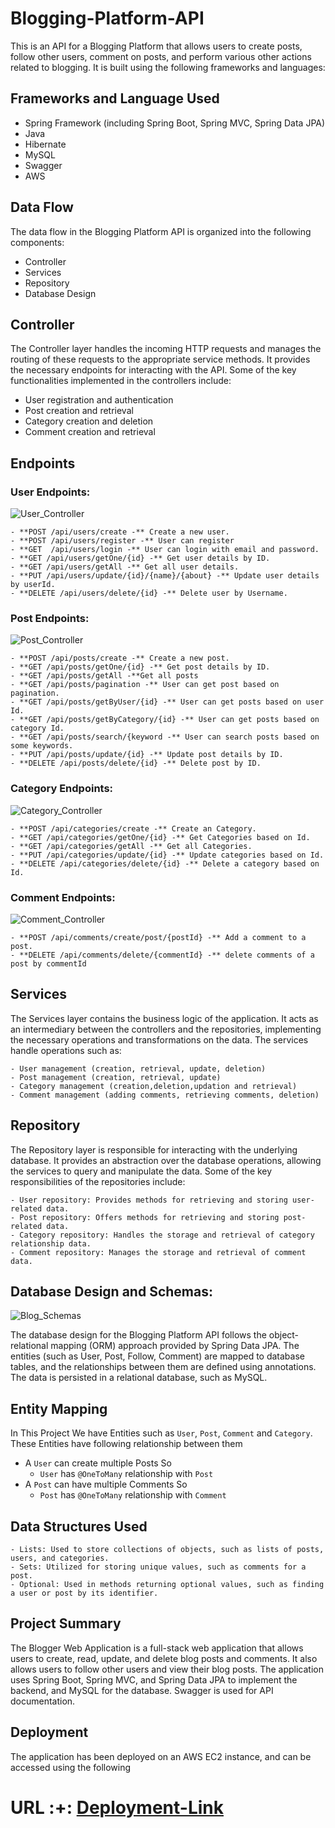 # Blogging-Platform-API
This is an API for a Blogging Platform that allows users to create posts, follow other users, comment on posts, and perform various other actions related to blogging. It is built using the following frameworks and languages:

## Frameworks and Language Used
- Spring Framework (including Spring Boot, Spring MVC, Spring Data JPA)
- Java
- Hibernate
- MySQL
- Swagger
- AWS

## Data Flow
The data flow in the Blogging Platform API is organized into the following components:
- Controller
- Services
- Repository
- Database Design

## Controller
The Controller layer handles the incoming HTTP requests and manages the routing of these requests to the appropriate service methods. It provides the necessary endpoints for interacting with the API. Some of the key functionalities implemented in the controllers include:
- User registration and authentication
- Post creation and retrieval
- Category creation and deletion
- Comment creation and retrieval
## Endpoints
### User Endpoints:
![User_Controller](https://github.com/mukeshlomror/Blogging-Platform-API/assets/54076057/d2729723-b354-4ff3-a213-1f5e1da0b528)

```
- **POST /api/users/create -** Create a new user.
- **POST /api/users/register -** User can register 
- **GET  /api/users/login -** User can login with email and password.
- **GET /api/users/getOne/{id} -** Get user details by ID.
- **GET /api/users/getAll -** Get all user details.
- **PUT /api/users/update/{id}/{name}/{about} -** Update user details by userId.
- **DELETE /api/users/delete/{id} -** Delete user by Username.
```

### Post Endpoints:
![Post_Controller](https://github.com/mukeshlomror/Blogging-Platform-API/assets/54076057/86525bc0-7960-4d34-bc24-a659e44a3e40)

```
- **POST /api/posts/create -** Create a new post.
- **GET /api/posts/getOne/{id} -** Get post details by ID.
- **GET /api/posts/getAll -**Get all posts
- **GET /api/posts/pagination -** User can get post based on pagination.
- **GET /api/posts/getByUser/{id} -** User can get posts based on user Id.
- **GET /api/posts/getByCategory/{id} -** User can get posts based on category Id.
- **GET /api/posts/search/{keyword -** User can search posts based on some keywords.
- **PUT /api/posts/update/{id} -** Update post details by ID.
- **DELETE /api/posts/delete/{id} -** Delete post by ID.
```

### Category Endpoints:
![Category_Controller](https://github.com/mukeshlomror/Blogging-Platform-API/assets/54076057/8a0af753-f31d-4424-bd31-b8077639c1bb)

```
- **POST /api/categories/create -** Create an Category.
- **GET /api/categories/getOne/{id} -** Get Categories based on Id.
- **GET /api/categories/getAll -** Get all Categories.
- **PUT /api/categories/update/{id} -** Update categories based on Id.
- **DELETE /api/categories/delete/{id} -** Delete a category based on Id.
```

### Comment Endpoints:
![Comment_Controller](https://github.com/mukeshlomror/Blogging-Platform-API/assets/54076057/9f96e841-4694-4ceb-973f-f57304b61f76)

```
- **POST /api/comments/create/post/{postId} -** Add a comment to a post.
- **DELETE /api/comments/delete/{commentId} -** delete comments of a post by commentId
```

## Services
The Services layer contains the business logic of the application. It acts as an intermediary between the controllers and the repositories, implementing the necessary operations and transformations on the data. The services handle operations such as:
```
- User management (creation, retrieval, update, deletion)
- Post management (creation, retrieval, update)
- Category management (creation,deletion,updation and retrieval)
- Comment management (adding comments, retrieving comments, deletion)
```

## Repository
The Repository layer is responsible for interacting with the underlying database. It provides an abstraction over the database operations, allowing the services to query and manipulate the data. Some of the key responsibilities of the repositories include:
```
- User repository: Provides methods for retrieving and storing user-related data.
- Post repository: Offers methods for retrieving and storing post-related data.
- Category repository: Handles the storage and retrieval of category relationship data.
- Comment repository: Manages the storage and retrieval of comment data.
```

## Database Design and Schemas:
![Blog_Schemas](https://github.com/mukeshlomror/Blogging-Platform-API/assets/54076057/ec90737c-6564-49bb-a124-f18d6450a01e)

The database design for the Blogging Platform API follows the object-relational mapping (ORM) approach provided by Spring Data JPA. The entities (such as User, Post, Follow, Comment) are mapped to database tables, and the relationships between them are defined using annotations. The data is persisted in a relational database, such as MySQL.

## Entity Mapping

In This Project We have Entities such as `User`, `Post`, `Comment` and `Category`.
These Entities have following relationship between them
- A `User` can create multiple Posts So
    * `User` has `@OneToMany` relationship with `Post`
- A `Post` can have multiple Comments So
     * `Post` has `@OneToMany` relationship with `Comment`


## Data Structures Used
```
- Lists: Used to store collections of objects, such as lists of posts, users, and categories.
- Sets: Utilized for storing unique values, such as comments for a post.
- Optional: Used in methods returning optional values, such as finding a user or post by its identifier.
```

## Project Summary
The Blogger Web Application is a full-stack web application that allows users to create, read, update, and delete blog posts and comments. It also allows users to follow other users and view their blog posts. The application uses Spring Boot, Spring MVC, and Spring Data JPA to implement the backend, and MySQL for the database. Swagger is used for API documentation.

## Deployment
 The application has been deployed on an AWS EC2 instance, and can be accessed using the following 
 # URL :+: [Deployment-Link](http://52.66.243.188:8080/swagger-ui/index.html?continue#/)


